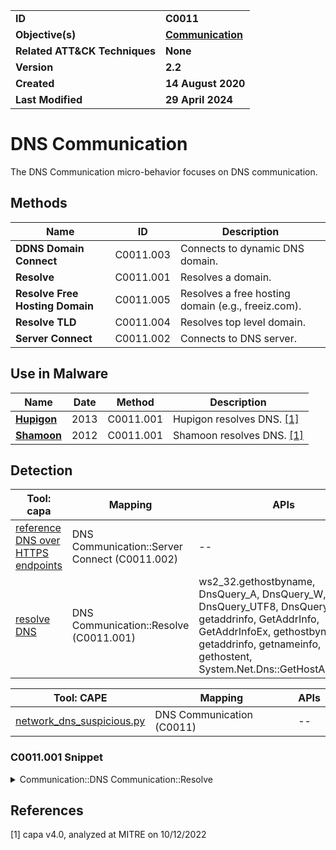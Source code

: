 <table>
<tr>
<td><b>ID</b></td>
<td><b>C0011</b></td>
</tr>
<tr>
<td><b>Objective(s)</b></td>
<td><b><a href="../communication">Communication</a></b></td>
</tr>
<tr>
<td><b>Related ATT&CK Techniques</b></td>
<td><b>None</b></td>
</tr>
<tr>
<td><b>Version</b></td>
<td><b>2.2</b></td>
</tr>
<tr>
<td><b>Created</b></td>
<td><b>14 August 2020</b></td>
</tr>
<tr>
<td><b>Last Modified</b></td>
<td><b>29 April 2024</b></td>
</tr>
</table>


# DNS Communication

The DNS Communication micro-behavior focuses on DNS communication. 

## Methods

|Name|ID|Description|
|---|---|---|
|**DDNS Domain Connect**|C0011.003|Connects to dynamic DNS domain.|
|**Resolve**|C0011.001|Resolves a domain.|
|**Resolve Free Hosting Domain**|C0011.005|Resolves a free hosting domain (e.g., freeiz.com).|
|**Resolve TLD**|C0011.004|Resolves top level domain.|
|**Server Connect**|C0011.002|Connects to DNS server.|

## Use in Malware

|Name|Date|Method|Description|
|---|---|---|---|
|[**Hupigon**](../../xample-malware/hupigon.md)|2013|C0011.001|Hupigon resolves DNS. [[1]](#1)|
|[**Shamoon**](../../xample-malware/shamoon.md)|2012|C0011.001|Shamoon resolves DNS. [[1]](#1)|

## Detection

|Tool: capa|Mapping|APIs|
|---|---|---|
|[reference DNS over HTTPS endpoints](https://github.com/mandiant/capa-rules/blob/master/communication/dns/reference-dns-over-https-endpoints.yml)|DNS Communication::Server Connect (C0011.002)|--|
|[resolve DNS](https://github.com/mandiant/capa-rules/blob/master/communication/dns/resolve-dns.yml)|DNS Communication::Resolve (C0011.001)|ws2_32.gethostbyname, DnsQuery_A, DnsQuery_W, DnsQuery_UTF8, DnsQueryEx, getaddrinfo, GetAddrInfo, GetAddrInfoEx, gethostbyname, getaddrinfo, getnameinfo, gethostent, System.Net.Dns::GetHostAddresses|

|Tool: CAPE|Mapping|APIs|
|---|---|---|
|[network_dns_suspicious.py](https://github.com/CAPESandbox/community/tree/master/modules/signatures/windows/network_dns_suspicious.py)|DNS Communication (C0011)|--|



### C0011.001 Snippet
<details>
<summary> Communication::DNS Communication::Resolve </summary>
SHA256: 000b535ab2a4fec86e2d8254f8ed65c6ebd37309ed68692c929f8f93a99233f6
Location: 0x472CD3
<pre>
push    ebx     ; hostname to perform DNS lookup for
call    WSOCK32.DLL::gethostbyname      ; Windows function which will retrieve an object representing the specified host
</pre>
</details>

## References

<a name="1">[1]</a> capa v4.0, analyzed at MITRE on 10/12/2022


